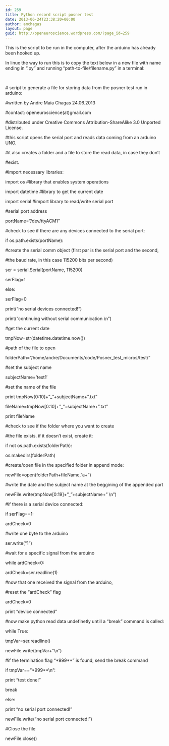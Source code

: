 ```yaml
---
id: 259
title: Python record script posner test
date: 2013-06-24T23:38:20+00:00
author: amchagas
layout: page
guid: http://openeuroscience.wordpress.com/?page_id=259
---
```

This is the script to be run in the computer, after the arduino has already been hooked up.

In linux the way to run this is to copy the text below in a new file with name ending in &#8220;.py&#8221; and running &#8220;path-to-file/filename.py&#8221; in a terminal:

&nbsp;

\# script to generate a file for storing data from the posner test run in arduino:

#written by Andre Maia Chagas 24.06.2013
  
#contact: openeuroscience(at)gmail.com
  
#distributed under Creative Commons Attribution-ShareAlike 3.0 Unported License.

#this script opens the serial port and reads data coming from an arduino UNO.
  
#it also creates a folder and a file to store the read data, in case they don&#8217;t
  
#exist.

#import necessary libraries:
  
import os #library that enables system operations
  
import datetime #library to get the current date
  
import serial #import library to read/write serial port

#serial port address
  
portName=&#8221;/dev/ttyACM1&#8243;
  
#check to see if there are any devices connected to the serial port:
  
if os.path.exists(portName):
  
#create the serial comm object (first par is the serial port and the second,
  
#the baud rate, in this case 115200 bits per second)
  
ser = serial.Serial(portName, 115200)
  
serFlag=1
  
else:
  
serFlag=0
  
print(&#8220;no serial devices connected!&#8221;)
  
print(&#8220;continuing without serial communication \n&#8221;)

#get the current date
  
tmpNow=str(datetime.datetime.now())

#path of the file to open
  
folderPath=&#8221;/home/andre/Documents/code/Posner\_test\_micros/test/&#8221;

#set the subject name
  
subjectName=&#8217;test1&#8242;
  
#set the name of the file
  
print tmpNow[0:10]+&#8221;_&#8221;+subjectName+&#8221;.txt&#8221;
  
fileName=tmpNow[0:10]+&#8221;_&#8221;+subjectName+&#8221;.txt&#8221;
  
print fileName

#check to see if the folder where you want to create
  
#the file exists. if it doesn&#8217;t exist, create it:
  
if not os.path.exists(folderPath):
  
os.makedirs(folderPath)

#create/open file in the specified folder in append mode:
  
newFile=open(folderPath+fileName,&#8221;a+&#8221;)

#write the date and the subject name at the beggining of the appended part
  
newFile.write(tmpNow[0:19]+&#8221;_&#8221;+subjectName+&#8221; \n&#8221;)

#if there is a serial device connected:
  
if serFlag==1:
  
ardCheck=0
  
#write one byte to the arduino
  
ser.write(&#8220;1&#8221;)
  
#wait for a specific signal from the arduino
  
while ardCheck<0:
  
ardCheck=ser.readline(1)
  
#now that one received the signal from the arduino,
  
#reset the &#8220;ardCheck&#8221; flag
  
ardCheck=0
  
print &#8220;device connected&#8221;
  
#now make python read data undefinetly untill a &#8220;break&#8221; command is called:
  
while True:
  
tmpVar=ser.readline()
  
newFile.write(tmpVar+&#8221;\n&#8221;)
  
#if the termination flag &#8220;\*999\**&#8221; is found, send the break command
  
if tmpVar==&#8221;\*999\**\n&#8221;:
  
print &#8220;test done!&#8221;
  
break
  
else:
  
print &#8220;no serial port connected!&#8221;
  
newFile.write(&#8220;no serial port connected!&#8221;)

#Close the file
  
newFile.close()